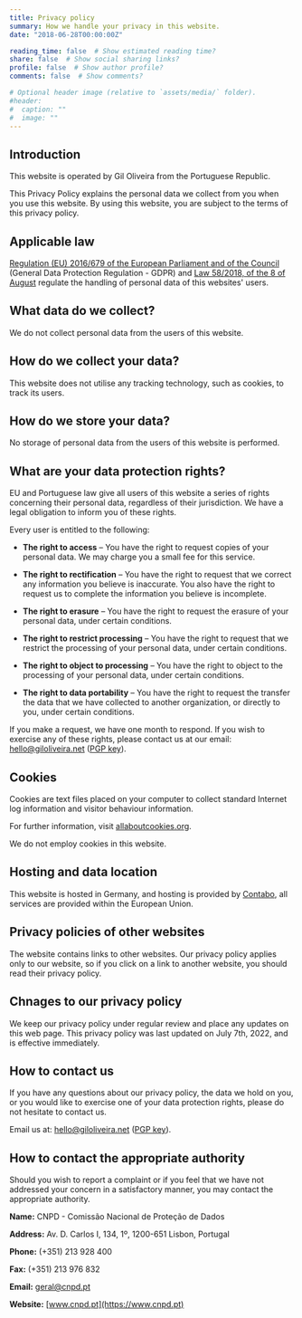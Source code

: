 ```yaml
---
title: Privacy policy
summary: How we handle your privacy in this website.
date: "2018-06-28T00:00:00Z"

reading_time: false  # Show estimated reading time?
share: false  # Show social sharing links?
profile: false  # Show author profile?
comments: false  # Show comments?

# Optional header image (relative to `assets/media/` folder).
#header:
#  caption: ""
#  image: ""
---
```


## Introduction

This website is operated by Gil Oliveira from the Portuguese Republic. 

This Privacy Policy explains the personal data we collect from you when you use this website. By using this website, you are subject to the terms of this privacy policy.

## Applicable law

[Regulation (EU) 2016/679 of the European Parliament and of the Council](https://eur-lex.europa.eu/eli/reg/2016/679/oj) (General Data Protection Regulation - GDPR) and [Law 58/2018, of the 8 of August](https://dre.pt/dre/detalhe/lei/58-2019-123815982) regulate the handling of personal data of this websites' users.

## What data do we collect?

We do not collect personal data from the users of this website.

## How do we collect your data?

This website does not utilise any tracking technology, such as cookies, to track its users.

## How do we store your data?

No storage of personal data from the users of this website is performed.

## What are your data protection rights?

EU and Portuguese law give all users of this website a series of rights concerning their personal data, regardless of their jurisdiction. We have a legal obligation to inform you of these rights.

Every user is entitled to the following:

- **The right to access** – You have the right to request copies of your personal data. We may charge you a small fee for this service.

- **The right to rectification** – You have the right to request that we correct any information you believe is inaccurate. You also have the right to request us to complete the information you believe is incomplete.

- **The right to erasure** – You have the right to request the erasure of your personal data, under certain conditions.

- **The right to restrict processing** – You have the right to request that we restrict the processing of your personal data, under certain conditions.

- **The right to object to processing** – You have the right to object to the processing of your personal data, under certain conditions.

- **The right to data portability** – You have the right to request the transfer the data that we have collected to another organization, or directly to you, under certain conditions.

If you make a request, we have one month to respond. If you wish to exercise any of these rights, please contact us at our email: [hello@giloliveira.net](mailto:hello@giloliveira.net) ([PGP key](https://keybase.io/giloliveira/pgp_keys.asc)).

## Cookies

Cookies are text files placed on your computer to collect standard Internet log information and visitor behaviour information.

For further information, visit [allaboutcookies.org](https://allaboutcookies.org).


We do not employ cookies in this website.

## Hosting and data location

This website is hosted in Germany, and hosting is provided by [Contabo](https://contabo.com/), all services are provided within the European Union.

## Privacy policies of other websites

The website contains links to other websites. Our privacy policy applies only to our website, so if you click on a link to another website, you should read their privacy policy.

## Chnages to our privacy policy

We keep our privacy policy under regular review and place any updates on this web page. This privacy policy was last updated on July 7th, 2022, and is effective immediately.

## How to contact us

If you have any questions about our privacy policy, the data we hold on you, or you would like to exercise one of your data protection rights, please do not hesitate to contact us.

Email us at: [hello@giloliveira.net](mailto:hello@giloliveira.net) ([PGP key](https://keybase.io/giloliveira/pgp_keys.asc)).

## How to contact the appropriate authority

Should you wish to report a complaint or if you feel that we have not addressed your concern in a satisfactory manner, you may contact the appropriate authority.

**Name:** CNPD - Comissão Nacional de Proteção de Dados

**Address:** Av. D. Carlos I, 134, 1º, 1200-651 Lisbon, Portugal

**Phone:** (+351) 213 928 400

**Fax:** (+351) 213 976 832

**Email:** [geral@cnpd.pt](mailto:geral@cnpd.pt)

**Website:** [www.cnpd.pt](https://www.cnpd.pt)
